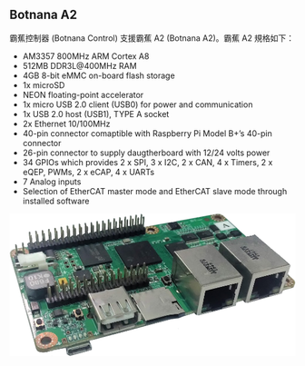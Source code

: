 ## Botnana A2

霸蕉控制器 (Botnana Control) 支援霸蕉 A2 (Botnana A2)。霸蕉 A2 規格如下：

* AM3357 800MHz ARM Cortex A8
* 512MB DDR3L@400MHz RAM
* 4GB 8-bit eMMC on-board flash storage
* 1x microSD
* NEON floating-point accelerator
* 1x micro USB 2.0 client (USB0) for power and communication
* 1x USB 2.0 host (USB1), TYPE A socket
* 2x Ethernet 10/100MHz
* 40-pin connector comaptible with Raspberry Pi Model B+’s 40-pin connector
* 26-pin connector to supply daugtherboard with 12/24 volts power
* 34 GPIOs which provides 2 x SPI, 3 x I2C, 2 x CAN, 4 x Timers, 2 x eQEP, PWMs, 2 x eCAP, 4 x UARTs
* 7 Analog inputs
* Selection of EtherCAT master mode and EtherCAT slave mode through installed software

![Botnana A2](./botnana-a2.png)
